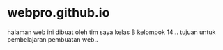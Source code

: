 # webpro.github.io
halaman web ini dibuat oleh tim saya kelas B kelompok 14... tujuan untuk pembelajaran pembuatan web..
